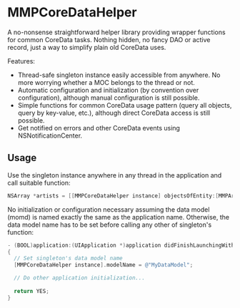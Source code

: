 MMPCoreDataHelper
=================

A no-nonsense straightforward helper library providing wrapper functions for common CoreData tasks. Nothing hidden, no fancy DAO or active record, just a way to simplify plain old CoreData uses. 

Features:
* Thread-safe singleton instance easily accessible from anywhere. No more worrying whether a MOC belongs to the thread or not.
* Automatic configuration and initialization (by convention over configuration), although manual configuration is still possible.
* Simple functions for common CoreData usage pattern (query all objects, query by key-value, etc.), although direct CoreData access is still possible.
* Get notified on errors and other CoreData events using NSNotificationCenter.

## Usage

Use the singleton instance anywhere in any thread in the application and call suitable function:
```objectivec
NSArray *artists = [[MMPCoreDataHelper instance] objectsOfEntity:[MMPArtist class]];
```
No initialization or configuration necessary assuming the data model (momd) is named exactly the same as the application name. Otherwise, the data model name has to be set before calling any other of singleton's function:
```objectivec
- (BOOL)application:(UIApplication *)application didFinishLaunchingWithOptions:(NSDictionary *)launchOptions
{
  // Set singleton's data model name
  [MMPCoreDataHelper instance].modelName = @"MyDataModel";

  // Do other application initialization...
  
  return YES;
}
```
